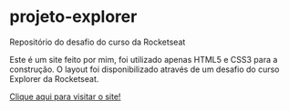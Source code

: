 # projeto-explorer
 Repositório do desafio do curso da Rocketseat

 Este é um site feito por mim, foi utilizado apenas HTML5 e CSS3 para a construção. O layout foi disponibilizado através de um desafio do curso Explorer da Rocketseat.

 <a href="https://giovanninoda.github.io/projeto-explore/" target="_blank">Clique aqui para visitar o site!</a>
